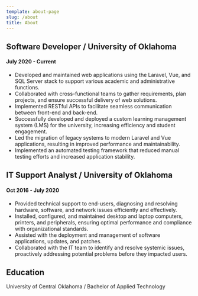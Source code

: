 ```yaml
---
template: about-page
slug: /about
title: About
---
```

## Software Developer / University of Oklahoma

#### July 2020 - Current

* Developed and maintained web applications using the Laravel, Vue, and SQL Server stack to support various academic and administrative functions.
* Collaborated with cross-functional teams to gather requirements, plan projects, and ensure successful delivery of web solutions.
* Implemented RESTful APIs to facilitate seamless communication between front-end and back-end.
* Successfully developed and deployed a custom learning management system (LMS) for the university, increasing efficiency and student engagement.
* Led the migration of legacy systems to modern Laravel and Vue applications, resulting in improved performance and maintainability.
* Implemented an automated testing framework that reduced manual testing efforts and increased application stability.

## IT Support Analyst / University of Oklahoma

#### Oct 2016 - July 2020

* Provided technical support to end-users, diagnosing and resolving hardware, software, and network issues efficiently and effectively.
* Installed, configured, and maintained desktop and laptop computers, printers, and peripherals, ensuring optimal performance and compliance with organizational standards.
* Assisted with the deployment and management of software applications, updates, and patches.
* Collaborated with the IT team to identify and resolve systemic issues, proactively addressing potential problems before they impacted users.

## Education

University of Central Oklahoma / Bachelor of Applied Technology